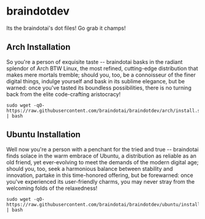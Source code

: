 # __braindotdev__

Its the braindotai's dot files! Go grab it champs!

## __Arch Installation__

So you're a person of exquisite taste -- braindotai basks in the radiant splendor of Arch BTW Linux, the most refined, cutting-edge distribution that makes mere mortals tremble; should you, too, be a connoisseur of the finer digital things, indulge yourself and bask in its sublime elegance, but be warned: once you've tasted its boundless possibilities, there is no turning back from the elite code-crafting aristocracy!

```
sudo wget -qO- https://raw.githubusercontent.com/braindotai/braindotdev/arch/install.sh | bash
```

## __Ubuntu Installation__

Well now you're a person with a penchant for the tried and true -- braindotai finds solace in the warm embrace of Ubuntu, a distribution as reliable as an old friend, yet ever-evolving to meet the demands of the modern digital age; should you, too, seek a harmonious balance between stability and innovation, partake in this time-honored offering, but be forewarned: once you've experienced its user-friendly charms, you may never stray from the welcoming folds of the relaxedness!

```
sudo wget -qO- https://raw.githubusercontent.com/braindotai/braindotdev/ubuntu/install.sh | bash
```